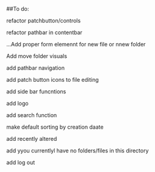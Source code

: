 ##To do:

refactor patchbutton/controls

refactor pathbar in contentbar

...Add proper form elemennt for new file or nnew folder

Add move folder visuals

add pathbar navigation

add patch button icons to file editing

add side bar funcntions

add logo

add search function

make default sorting by creation daate

add recently altered

add yyou currentlyl have no folders/files in this directory

add log out

